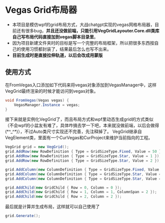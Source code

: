 # Vegas Grid布局器
- 本项目是模仿wpf的grid布局方式，大战chatgpt实现的vegas网格布局器，目前还有很多bug，**并且还没做前端，只能引用VegGridLayouter.Core.dll类库自己写布局代码直接加到vegas脚本目录里**。
- 因为项目新建文件夹时的目标是写一个完整的布局框架，所以把很多东西按自己的使用习惯都封装了，结果最后怎么也写不出来。
- **目前生成时是直接拉伸轨道，以后会改成用蒙版**
## 使用方式
在FromVegas入口添加如下代码来将vegas对象添加到VegasManager中，这样VegGrid最终渲染的时候才能访问到vegas对象。
```csharp
void FromVegas(Vegas vegas) {
    VegasManager.Instance = vegas;
}
```
接下来就是实例化VegGrid了，而且布局方式和wpf里动态生成grid的方式类似（不会wpf的小盆友有难了，具体咋搞去学一下吧，本来就没做前端，以后会做得\(\*\^_\^*)），不过Auto类尺寸实现还不完善，先注释掉了。
VegGrid继承自VegElement类，里面有一个CurVegas和CurProject来维护当前指向的工程。
```csharp
VegGrid grid = new VegGrid();
grid.AddRow(new RowDefinition { Type = GridSizeType.Fixed, Value = 50 });
grid.AddRow(new RowDefinition { Type = GridSizeType.Star, Value = 1 });
grid.AddRow(new RowDefinition { Type = GridSizeType.Star, Value = 2 });

grid.AddColumn(new ColumnDefinition { Type = GridSizeType.Fixed, Value = 100 });
grid.AddColumn(new ColumnDefinition { Type = GridSizeType.Star, Value = 2 });
grid.AddColumn(new ColumnDefinition { Type = GridSizeType.Star, Value = 1 });

grid.AddChild(new GridChild { Row = 0, Column = 0 });
grid.AddChild(new GridChild { Row = 1, Column = 1, ColumnSpan = 2 });
grid.AddChild(new GridChild { Row = 2, Column = 2 });
```
最后就是计算并生成布局，这样就可以自己使用了
```csharp
grid.Generate();
```